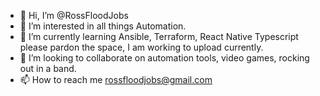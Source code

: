 - 👋 Hi, I’m @RossFloodJobs
- 👀 I’m interested in all things Automation. 
- 🌱 I’m currently learning Ansible, Terraform, React Native Typescript please pardon the space, I am working to upload currently.
- 💞️ I’m looking to collaborate on automation tools, video games, rocking out in a band.
- 📫 How to reach me rossfloodjobs@gmail.com

<!---
RossFloodJobs/RossFloodJobs is a ✨ special ✨ repository because its `README.md` (this file) appears on your GitHub profile.
You can click the Preview link to take a look at your changes.
--->
